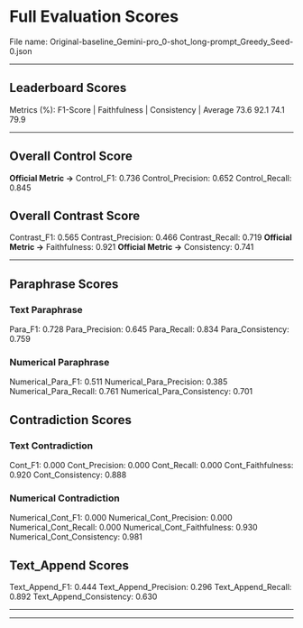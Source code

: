 # Full Evaluation Scores

File name: Original-baseline_Gemini-pro_0-shot_long-prompt_Greedy_Seed-0.json


---

## Leaderboard Scores

Metrics (%): F1-Score | Faithfulness | Consistency | Average
                73.6        92.1          74.1        79.9

---

## Overall Control Score

**Official Metric ->** Control_F1: 0.736
Control_Precision: 0.652
Control_Recall: 0.845

## Overall Contrast Score

Contrast_F1: 0.565
Contrast_Precision: 0.466
Contrast_Recall: 0.719
**Official Metric ->** Faithfulness: 0.921
**Official Metric ->** Consistency: 0.741

---


## Paraphrase Scores


### Text Paraphrase

Para_F1: 0.728
Para_Precision: 0.645
Para_Recall: 0.834
Para_Consistency: 0.759


### Numerical Paraphrase

Numerical_Para_F1: 0.511
Numerical_Para_Precision: 0.385
Numerical_Para_Recall: 0.761
Numerical_Para_Consistency: 0.701


## Contradiction Scores


### Text Contradiction

Cont_F1: 0.000
Cont_Precision: 0.000
Cont_Recall: 0.000
Cont_Faithfulness: 0.920
Cont_Consistency: 0.888


### Numerical Contradiction

Numerical_Cont_F1: 0.000
Numerical_Cont_Precision: 0.000
Numerical_Cont_Recall: 0.000
Numerical_Cont_Faithfulness: 0.930
Numerical_Cont_Consistency: 0.981


## Text_Append Scores

Text_Append_F1: 0.444
Text_Append_Precision: 0.296
Text_Append_Recall: 0.892
Text_Append_Consistency: 0.630

---


---

